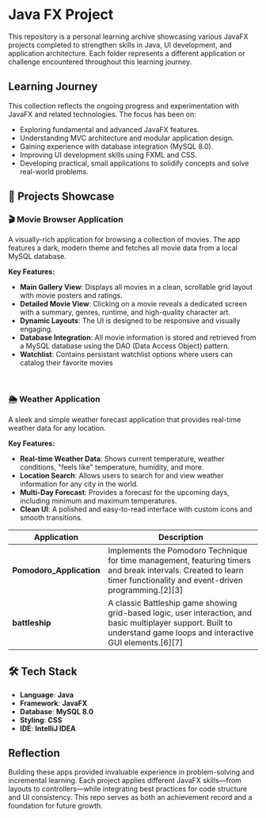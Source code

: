 # Java FX Project

This repository is a personal learning archive showcasing various JavaFX projects completed to strengthen skills in Java, UI development, and application architecture. Each folder represents a different application or challenge encountered throughout this learning journey.

## Learning Journey

This collection reflects the ongoing progress and experimentation with JavaFX and related technologies. The focus has been on:
- Exploring fundamental and advanced JavaFX features.
- Understanding MVC architecture and modular application design.
- Gaining experience with database integration (MySQL 8.0).
- Improving UI development skills using FXML and CSS.
- Developing practical, small applications to solidify concepts and solve real-world problems.

## 📂 Projects Showcase

### 🎬 Movie Browser Application

A visually-rich application for browsing a collection of movies. The app features a dark, modern theme and fetches all movie data from a local MySQL database.

**Key Features:**

  * **Main Gallery View**: Displays all movies in a clean, scrollable grid layout with movie posters and ratings.
  * **Detailed Movie View**: Clicking on a movie reveals a dedicated screen with a summary, genres, runtime, and high-quality character art.
  * **Dynamic Layouts**: The UI is designed to be responsive and visually engaging.
  * **Database Integration**: All movie information is stored and retrieved from a MySQL database using the DAO (Data Access Object) pattern.
  * **Watchlist**: Contains persistant watchlist options where users can catalog their favorite movies

<br>

### 🌦️ Weather Application

A sleek and simple weather forecast application that provides real-time weather data for any location.

**Key Features:**

  * **Real-time Weather Data**: Shows current temperature, weather conditions, "feels like" temperature, humidity, and more.
  * **Location Search**: Allows users to search for and view weather information for any city in the world.
  * **Multi-Day Forecast**: Provides a forecast for the upcoming days, including minimum and maximum temperatures.
  * **Clean UI**: A polished and easy-to-read interface with custom icons and smooth transitions.

| Application                 | Description                                                                                           |
|-----------------------------|-------------------------------------------------------------------------------------------------------|
| **Pomodoro_Application**      | Implements the Pomodoro Technique for time management, featuring timers and break intervals. Created to learn timer functionality and event-driven programming.[2][3]           |
| **battleship**                | A classic Battleship game showing grid-based logic, user interaction, and basic multiplayer support. Built to understand game loops and interactive GUI elements.[6][7]       |      

## 🛠️ Tech Stack

  * **Language**: **Java**
  * **Framework**: **JavaFX**
  * **Database**: **MySQL 8.0**
  * **Styling**: **CSS**
  * **IDE**: **IntelliJ IDEA**

## Reflection

Building these apps provided invaluable experience in problem-solving and incremental learning. Each project applies different JavaFX skills—from layouts to controllers—while integrating best practices for code structure and UI consistency. This repo serves as both an achievement record and a foundation for future growth.
